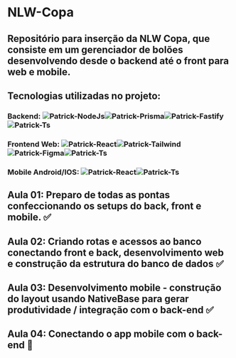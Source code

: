 # NLW-Copa
## Repositório para inserção da NLW Copa, que consiste em um gerenciador de bolões desenvolvendo desde o backend até o front para web e mobile.

## Tecnologias utilizadas no projeto: 
### Backend: <img  alt="Patrick-NodeJs" src="https://img.shields.io/badge/Node.js-339933?style=for-the-badge&logo=nodedotjs&logoColor=white" /><img alt="Patrick-Prisma" src="https://img.shields.io/badge/Prisma-3982CE?style=for-the-badge&logo=Prisma&logoColor=white" /><img alt="Patrick-Fastify" src="https://img.shields.io/badge/fastify-%23000000.svg?style=for-the-badge&logo=fastify&logoColor=white"/><img  alt="Patrick-Ts" src="https://img.shields.io/badge/TypeScript-007ACC?style=for-the-badge&logo=typescript&logoColor=white" />

### Frontend Web: <img alt="Patrick-React" src="https://img.shields.io/badge/react-%2320232a.svg?style=for-the-badge&logo=react&logoColor=%2361DAFB" /><img  alt="Patrick-Tailwind" src="https://img.shields.io/badge/Tailwind_CSS-38B2AC?style=for-the-badge&logo=tailwind-css&logoColor=white" /><img alt="Patrick-Figma" src="https://img.shields.io/badge/figma-%23F24E1E.svg?style=for-the-badge&logo=figma&logoColor=white" /><img  alt="Patrick-Ts" src="https://img.shields.io/badge/TypeScript-007ACC?style=for-the-badge&logo=typescript&logoColor=white" />

### Mobile Android/IOS: <img  alt="Patrick-React" src="https://img.shields.io/badge/React_Native-20232A?style=for-the-badge&logo=react&logoColor=61DAFB"><img  alt="Patrick-Ts" src="https://img.shields.io/badge/TypeScript-007ACC?style=for-the-badge&logo=typescript&logoColor=white" />

## Aula 01: Preparo de todas as pontas confeccionando os setups do back, front e mobile. ✅

## Aula 02: Criando rotas e acessos ao banco conectando front e back, desenvolvimento web e construção da estrutura do banco de dados ✅

## Aula 03: Desenvolvimento mobile - construção do layout usando NativeBase para gerar produtividade / integração com o back-end ✅

## Aula 04: Conectando o app mobile com o back-end 👷‍

